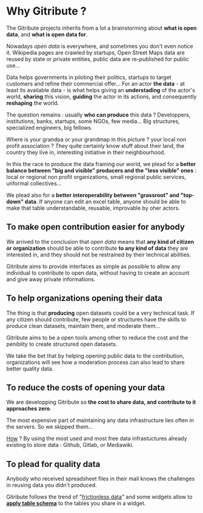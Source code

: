 
# Why Gitribute ?

The Gitribute projects inherits from a lot a brainstorming about **what is open data**, and **what is open data for**.

Nowadays _open data_ is everywhere, and sometimes you don't even notice it. Wikipedia pages are crawled by startups, Open Street Maps data are reused by state or private entities, public data are re-published for public use...

Data helps governments in piloting their politics, startups to target customers and refine their commercial offer... For an actor **the data** - at least its available data - is what helps giving an **understading** of the actor's world, **sharing** this vision, **guiding** the actor in its actions, and consequently **reshaping** the world.

The question remains : usually **who can produce** this data ? Developpers, institutions, banks, startups, some NGOs, few media... Big structures, specialized engineers, big fellows.

Where is your grandpa or your grandmap in this picture ? your local non profit association ? They quite certainly know stuff about their land, the country they live in, interesting initiative in their neighbourhood.

In this the race to produce the data framing our world, we plead for a **better balance between "big and visible" producers and the "less visible" ones** : local or regional non profit organizations, small regional public services, unformal collectives...

We plead also for a **better interoperability between "grassroot" and "top-down" data**. If anyone can edit an excel table, anyone should be able to make that table understandable, reusable, improvable by oher actors.

## To make open contribution easier for anybody

We arrived to the conclusion that _open data_ means that **any kind of citizen or organization** should be able to contribute **to any kind of data** they are interested in, and they should not be restrained by their technical abilities.

Gitribute aims to provide interfaces as simple as possible to allow any individual to contribute to open data, without having to create an account and give away private informations.

## To help organizations opening their data

The thing is that **producing** open datasets could be a very technical task. If any citizen should contribute, few people or structures have the skills to produce clean datasets, maintain them, and moderate them...

Gitribute aims to be a open tools among other to reduce the cost and the peniblity to create structured open datasets.

We take the bet that by helping opening public data to the contribution, organizations will see how a moderation process can also lead to share better quality data.

## To reduce the costs of opening your data

We are developping Gitribute so **the cost to share data, and contribute to it approaches zero**.

The most expensive part of maintaining any data infrastructure lies often in the servers. So we skipped them...

[How](/how-it-works) ? By using the most used and most free data infrastuctures already existing to store data : Github, Gitlab, or Mediawiki.

## To plead for quality data

Anybody who received spreadsheet files in their mail knows the challenges in reusing data you didn't produced.

Gitribute follows the trend of "[frictionless data](https://frictionlessdata.io/)" and some widgets allow to **[apply table schema](/docs-gitfile)** to the tables you share in a widget.
